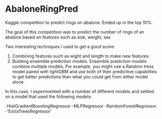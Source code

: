 # AbaloneRingPred
Kaggle competition to predict rings on abalone.  Ended up in the top 10%.  

The goal of this competition was to predict the number of rings of an abalone based on features such as size, weight, sex

Two interesting techniques I used to get a good score:

1.  Combining features such as wight and length to make new features.
2.  Building ensemble prediction models.  Ensemble prediction models combine multiple models.  For example, you might use a Random tress model paired with lightGBM and use both of their predicitive capablities to get better predictions than what you could get from either model alone.

In this case, I experimented with a number of different models and settled on a model that used the following models:

-HistGradientBoostingRegressor
-MLPRegressor
-RandomForestRegressor
-'ExtraTreesRegressor'
